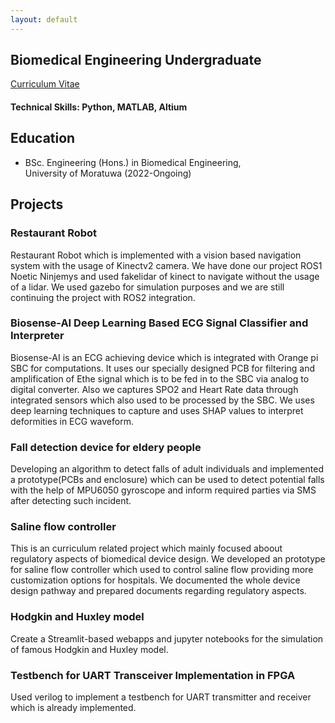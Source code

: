 ```yaml
---
layout: default
---
```


## Biomedical Engineering Undergraduate
[Curriculum Vitae](./docs/cv.pdf)

#### Technical Skills: Python, MATLAB, Altium

## Education
- BSc. Engineering (Hons.) in Biomedical Engineering,\
   University of Moratuwa                  (2022-Ongoing)								       		


## Projects
### Restaurant Robot
[<i class="fab fa-github"></i>](https://github.com/LUNA-Vision-based-Restaurant-Robot) [<i class="fab fa-youtube"></i>]([https://www.youtube.com/watch?v=8SEWwqLYNFU](https://youtube.com/@robotluna?si=S4_BzK16-BDqDsv9))
Restaurant Robot which is implemented with a vision based navigation system with the usage of Kinectv2 camera. We have done our project ROS1 Noetic Ninjemys and used fakelidar of kinect to navigate without the usage of a lidar. We used gazebo for simulation purposes and we are still continuing the project with ROS2 integration.

### Biosense-AI Deep Learning Based ECG Signal Classifier and Interpreter
[<i class="fab fa-github"></i>](https://github.com/BioSense-AI) [<i class="fab fa-youtube"></i>](https://www.youtube.com/watch?v=8SEWwqLYNFU)
Biosense-AI is an ECG achieving device which is integrated with Orange pi SBC for computations. It uses our specially designed PCB for filtering and amplification of Ethe signal which is to be fed in to the SBC via analog to digital converter. Also we captures SPO2 and Heart Rate data through integrated sensors which also used to be processed by the SBC. We uses deep learning techniques to capture and uses SHAP values to interpret deformities in ECG waveform.

### Fall detection device for eldery people
[<i class="fab fa-github"></i>](https://github.com/Medmindz)
Developing an algorithm to detect falls of adult individuals and implemented a prototype(PCBs and enclosure) which can be used to detect potential falls with the help of MPU6050 gyroscope and inform required parties via SMS after detecting such incident.

### Saline flow controller
[<i class="fab fa-github"></i>](https://github.com/JayxTG/Automated_Saline_Pump.git)
This is an curriculum related project which mainly focused aboout regulatory aspects of biomedical device design. We developed an prototype for saline flow controller which used to control saline flow providing more customization options for hospitals. We documented the whole device design pathway and prepared documents regarding regulatory aspects. 

### Hodgkin and Huxley model
[<i class="fab fa-github"></i>]([https://github.com/JayxTG/FPGA_UART.git](https://github.com/sandun21/hodgkin-huxley.git))
Create a Streamlit-based webapps and jupyter notebooks for the simulation of famous Hodgkin and Huxley model.


### Testbench for UART Transceiver Implementation in FPGA
[<i class="fab fa-github"></i>](https://github.com/JayxTG/FPGA_UART.git)
Used verilog to implement a testbench for UART transmitter and receiver which is already implemented.



